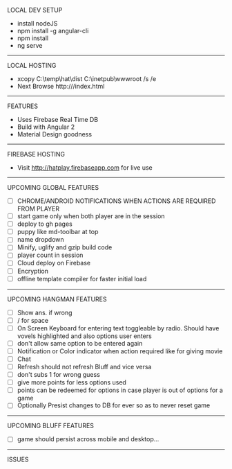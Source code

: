 LOCAL DEV SETUP 
* install nodeJS
* npm install -g angular-cli
* npm install
* ng serve

--- 

LOCAL HOSTING
* xcopy C:\temp\hat\dist C:\inetpub\wwwroot /s /e
* Next Browse http://<machine name>/index.html

--- 

FEATURES
* Uses Firebase Real Time DB 
* Build with Angular 2
* Material Design goodness

--- 

FIREBASE HOSTING
* Visit http://hatplay.firebaseapp.com for live use

--- 

UPCOMING GLOBAL FEATURES
- [ ] CHROME/ANDROID NOTIFICATIONS WHEN ACTIONS ARE REQUIRED FROM PLAYER
- [ ] start game only when both player are in the session
- [ ] deploy to gh pages
- [ ] puppy like md-toolbar at top
- [ ] name dropdown
- [ ] Minify, uglify and gzip build code
- [ ] player count in session
- [ ] Cloud deploy on Firebase
- [ ] Encryption
- [ ] offline template compiler for faster initial load

--- 

UPCOMING HANGMAN FEATURES
- [ ] Show ans. if wrong
- [ ] / for space
- [ ] On Screen Keyboard for entering text toggleable by radio. Should have vovels highlighted and also options user enters
- [ ] don't allow same option to be entered again 
- [ ] Notification or Color indicator when action required like for giving movie
- [ ] Chat
- [ ] Refresh should not refresh Bluff and vice versa
- [ ] don't subs 1 for wrong guess
- [ ] give more points for less options used
- [ ] points can be redeemed for options in case player is out of options for a game
- [ ] Optionally Presist changes to DB for ever so as to never reset game

--- 

UPCOMING BLUFF FEATURES
- [ ] game should persist across mobile and desktop...

--- 

ISSUES
